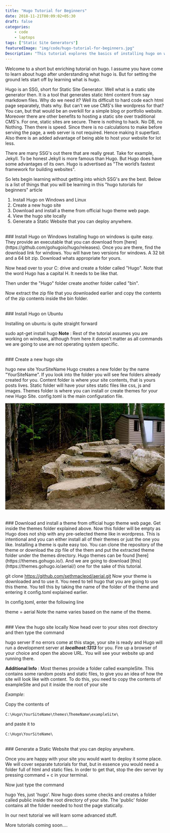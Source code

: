```yaml
---
title: "Hugo Tutorial for Beginners"
date: 2018-11-21T00:09:02+05:30
draft: false
categories: 
    - code
    - laptops
tags: ["Static Site Generators"]
featuredImage: "img/code/hugo-tutorial-for-beginners.jpg"
Description: "This tutorial explores the basics of installing hugo on windows and ubuntu. It also shows how to create and run a simple site in hugo along with installing a custom theme"
---
```

Welcome to a short but enriching tutorial on hugo. I assume you have come to learn about hugo after understanding what hugo is. But for setting the ground lets start off by learning what is hugo.

Hugo is an SSG, short for Static Site Generator. Well what is a static site generator then. It is a tool that generates static html content from say markdown files. Why do we need it? Well its difficult to hard code each html page separately, thats why. But can't we use CMS's like wordpress for that? You can, but that would be an overkill for a simple blog or portfolio website. Moreover there are other benefits to hosting a static site over traditional CMS's. For one, static sites are secure. There is nothing to hack. No DB, no Nothing. Then there is speed. Since there is no calculations to make before serving the page, a web server is not required. Hence making it superfast. Also there is an added advantage of being able to host your website for lot less.

There are many SSG's out there that are really great. Take for example, Jekyll. To be honest Jekyll is more famous than Hugo. But Hugo does have some advantages of its own. Hugo is advertised as "The world’s fastest framework for building websites".


So lets begin learning without getting into which SSG's are the best. Below is a list of things that you will be learning in this "hugo tutorials for beginners" article

1. Install Hugo on Windows and Linux
2. Create a new hugo site
3. Download and install a theme from official hugo theme web page.
4. View the hugo site locally
5. Generate a Static Website that you can deploy anywhere.

<br />
### Install Hugo on Windows
Installing hugo on windows is quite easy. They provide an executable that you can download from [here](https://github.com/gohugoio/hugo/releases). Once you are there, find the download link for windows. You will have two versions for windows. A 32 bit and a 64 bit zip. Download whats appropriate for yours.

Now head over to your C: drive and create a folder called "Hugo". Note that the word Hugo has a capital H. It needs to be like that.

Then under the "Hugo" folder create another folder called "bin".

Now extract the zip file that you downloaded earlier and copy the contents of the zip contents inside the bin folder.

<br />
### Install Hugo on Ubuntu

Installing on ubuntu is quite straight forward

sudo apt-get install hugo
**Note** : Rest of the tutorial assumes you are working on windows, although from here it doesn't matter as all commands we are going to use are not operating system specific.

<br />
### Create a new hugo site

hugo new site YourSiteName
Hugo creates a new folder by the name "YourSiteName". If you look into the folder you will see few folders already created for you. Content folder is where your site contents, that is yours posts lives. Static folder will have your sites static files like css, js and images. Themes folder is where you can install or create themes for your new Hugo Site. config.toml is the main configuration file.

![](assets/20211113_105754_amenagement-512.jpg)

<br />
### Download and install a theme from official hugo theme web page.
Get inside the themes folder explained above. Now this folder will be empty as Hugo does not ship with any pre-selected theme like in wordpress. This is intentional and you can either install all of their themes or just the one you like. Installing a theme is quite easy too. You can clone the repository of the theme or download the zip file of the them and put the extracted theme folder under the themes directory. Hugo themes can be found [here](https://themes.gohugo.io/). And we are going to download [this](https://themes.gohugo.io/aerial/) one for the sake of this tutorial.

git clone https://github.com/sethmacleod/aerial.git
Now your theme is downloaded and to use it. You need to tell hugo that you are going to use this theme. You tell this by taking the name of the folder of the theme and entering it config.toml explained earlier.

In config.toml, enter the following line

theme = aerial
Note the name varies based on the name of the theme.

<br />
### View the hugo site locally
Now head over to your sites root directory and then type the command

hugo server
If no errors come at this stage, your site is ready and Hugo will run a development server at ***localhost:1313*** for you. Fire up a browser of your choice and open the above URL. You will see your website up and running there.

**Additional Info** : Most themes provide a folder called exampleSite. This contains some random posts and static files, to give you an idea of how the site will look like with content. To do this, you need to copy the contents of exampleSite and put it inside the root of your site

*Example*:

Copy the contents of

`C:\Hugo\YourSiteName\themes\ThemeName\exampleSite\`

and paste it to

`C:\Hugo\YourSiteName\`

<br />
### Generate a Static Website that you can deploy anywhere.

Once you are happy with your site you would want to deploy it some place. We will cover separate tutorials for that, but in essence you would need a folder full of html and static files. In order to get that, stop the dev server by pressing command + c in your terminal.

Now just type the command

hugo
Yes, just 'hugo'. Now hugo does some checks and creates a folder called public inside the root directory of your site. The 'public' folder contains all the folder needed to host the page statically.

In our next tutorial we will learn some advanced stuff.

More tutorials coming soon....
